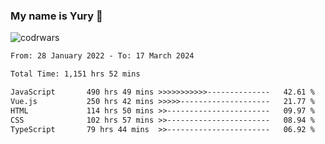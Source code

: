 ### My name is Yury 👋 
![codrwars](https://www.codewars.com/users/litury/badges/micro) 


<!--START_SECTION:waka-->

```txt
From: 28 January 2022 - To: 17 March 2024

Total Time: 1,151 hrs 52 mins

JavaScript       490 hrs 49 mins >>>>>>>>>>>--------------   42.61 %
Vue.js           250 hrs 42 mins >>>>>--------------------   21.77 %
HTML             114 hrs 50 mins >>-----------------------   09.97 %
CSS              102 hrs 57 mins >>-----------------------   08.94 %
TypeScript       79 hrs 44 mins  >>-----------------------   06.92 %
```

<!--END_SECTION:waka-->

